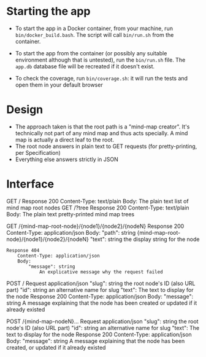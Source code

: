 # Starting the app

* To start the app in a Docker container, from your machine, run `bin/docker_build.bash`. The script will call `bin/run.sh` from the container.

* To start the app from the container (or possibly any suitable environment although that is untested), run the `bin/run.sh` file.
The `app.db` database file will be recreated if it doesn't exist.

* To check the coverage, run `bin/coverage.sh`: it will run the tests and open them in your default browser

# Design

* The approach taken is that the root path is a "mind-map creator". It's technically not part of any mind map and thus acts specially. A mind map is actually a direct leaf to the root.
* The root node answers in plain text to GET requests (for pretty-printing, per Specification)
* Everything else answers strictly in JSON

# Interface

GET /
	Response 200
		Content-Type: text/plain
		Body:
			The plain text list of mind map root nodes
GET /?tree
	Response 200
		Content-Type: text/plain
		Body:
			The plain text pretty-printed mind map trees

GET /{mind-map-root-node}/{node1}/{node2}/{nodeN}
	Response 200
		Content-Type: application/json
		Body:
			"path": string
				{mind-map-root-node}/{node1}/{node2}/{nodeN}
			"text": string
				the display string for the node

	Response 404
		Content-Type: application/json
		Body:
			"message": string
				An explicative message why the request failed

POST /
	Request application/json
		"slug": string
			the root node's ID (also URL part)
		"id": string
			an alternative name for slug
		"text": The text to display for the node
	Response 200
		Content-Type: application/json
		Body:
			"message": string
				A message explaining that the node has been created or updated if it already existed

POST /{mind-map-nodeN}...
	Request application/json
		"slug": string
			the root node's ID (also URL part)
		"id": string
			an alternative name for slug
		"text": The text to display for the node
	Response 200
		Content-Type: application/json
		Body:
			"message": string
				A message explaining that the node has been created, or updated if it already existed
